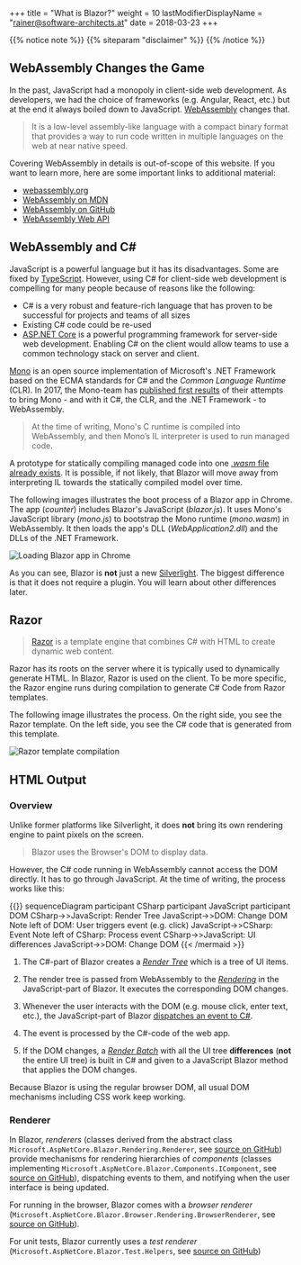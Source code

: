 +++
title = "What is Blazor?"
weight = 10
lastModifierDisplayName = "rainer@software-architects.at"
date = 2018-03-23
+++

{{% notice note %}}
{{% siteparam "disclaimer" %}}
{{% /notice %}}

## WebAssembly Changes the Game

In the past, JavaScript had a monopoly in client-side web development. As developers, we had the choice of frameworks (e.g. Angular, React, etc.) but at the end it always boiled down to JavaScript. [WebAssembly](http://webassembly.org/) changes that.

> It is a low-level assembly-like language with a compact binary format that provides a way to run code written in multiple languages on the web at near native speed.

Covering WebAssembly in details is out-of-scope of this website. If you want to learn more, here are some important links to additional material:

* [webassembly.org](http://webassembly.org/)
* [WebAssembly on MDN](https://developer.mozilla.org/en-US/docs/WebAssembly)
* [WebAssembly on GitHub](https://github.com/webassembly)
* [WebAssembly Web API](https://www.w3.org/TR/wasm-web-api-1/)

<!-- markdownlint-disable MD003 MD022 -->
## WebAssembly and C\#
<!-- markdownlint-disable MD003 MD022 -->

JavaScript is a powerful language but it has its disadvantages. Some are fixed by [TypeScript](https://www.typescriptlang.org/). However, using C# for client-side web development is compelling for many people because of reasons like the following:

* C# is a very robust and feature-rich language that has proven to be successful for projects and teams of all sizes
* Existing C# code could be re-used
* [ASP.NET Core](https://docs.microsoft.com/en-us/aspnet/core/) is a powerful programming framework for server-side web development. Enabling C# on the client would allow teams to use a common technology stack on server and client.

[Mono](http://www.mono-project.com/) is an open source implementation of Microsoft's .NET Framework based on the ECMA standards for C# and the *Common Language Runtime* (CLR). In 2017, the Mono-team has [published first results](http://www.mono-project.com/news/2017/08/09/hello-webassembly/) of their attempts to bring Mono - and with it C#, the CLR, and the .NET Framework - to WebAssembly.

> At the time of writing, Mono's C runtime is compiled into WebAssembly, and then Mono’s IL interpreter is used to run managed code.

A prototype for statically compiling managed code into one [*.wasm* file](https://developer.mozilla.org/en-US/docs/WebAssembly/Text_format_to_wasm) [already exists](http://www.mono-project.com/news/2018/01/16/mono-static-webassembly-compilation/). It is possible, if not likely, that Blazor will move away from interpreting IL towards the statically compiled model over time.

The following images illustrates the boot process of a Blazor app in Chrome. The app (*counter*) includes Blazor's JavaScript (*blazor.js*). It uses Mono's JavaScript library (*mono.js*) to bootstrap the Mono runtime (*mono.wasm*) in WebAssembly. It then loads the app's DLL (*WebApplication2.dll*) and the DLLs of the .NET Framework.

![Loading Blazor app in Chrome](/images/getting-started/chrome-load-dlls.png)

As you can see, Blazor is **not** just a new [Silverlight](https://en.wikipedia.org/wiki/Microsoft_Silverlight). The biggest difference is that it does not require a plugin. You will learn about other differences later.

## Razor

> [Razor](https://github.com/aspnet/Razor) is a template engine that combines C# with HTML to create dynamic web content.

Razor has its roots on the server where it is typically used to dynamically generate HTML. In Blazor, Razor is used on the client. To be more specific, the Razor engine runs during compilation to generate C# Code from Razor templates.

The following image illustrates the process. On the right side, you see the Razor template. On the left side, you see the C# code that is generated from this template.

![Razor template compilation](/images/getting-started/vs-razor-compilation.png)

## HTML Output

### Overview

Unlike former platforms like Silverlight, it does **not** bring its own rendering engine to paint pixels on the screen.

> Blazor uses the Browser's DOM to display data.

However, the C# code running in WebAssembly cannot access the DOM directly. It has to go through JavaScript. At the time of writing, the process works like this:

{{<mermaid>}}
sequenceDiagram
    participant CSharp
    participant JavaScript
    participant DOM
    CSharp->>JavaScript: Render Tree
    JavaScript->>DOM: Change DOM
    Note left of DOM: User triggers event (e.g. click)
    JavaScript->>CSharp: Event
    Note left of CSharp: Process event
    CSharp->>JavaScript: UI differences
    JavaScript->>DOM: Change DOM
{{< /mermaid >}}

1. The C#-part of Blazor creates a [*Render Tree*](https://github.com/aspnet/Blazor/tree/dev/src/Microsoft.AspNetCore.Blazor/RenderTree) which is a tree of UI items.

1. The render tree is passed from WebAssembly to the [*Rendering*](https://github.com/aspnet/Blazor/tree/dev/src/Microsoft.AspNetCore.Blazor.Browser.JS/src/Rendering) in the JavaScript-part of Blazor. It executes the corresponding DOM changes.

1. Whenever the user interacts with the DOM (e.g. mouse click, enter text, etc.), the JavaScript-part of Blazor [dispatches an event to C#](https://github.com/aspnet/Blazor/blob/release/0.1.0/src/Microsoft.AspNetCore.Blazor.Browser/Rendering/BrowserRendererEventDispatcher.cs).

1. The event is processed by the C#-code of the web app.

1. If the DOM changes, a [*Render Batch*](https://github.com/aspnet/Blazor/blob/release/0.1.0/src/Microsoft.AspNetCore.Blazor/Rendering/RenderBatch.cs) with all the UI tree **differences** (**not** the entire UI tree) is built in C# and given to a JavaScript Blazor method that applies the DOM changes.

Because Blazor is using the regular browser DOM, all usual DOM mechanisms including CSS work keep working.

### Renderer

In Blazor, *renderers* (classes derived from the abstract class `Microsoft.AspNetCore.Blazor.Rendering.Renderer`, see [source on GitHub](https://github.com/aspnet/Blazor/blob/release/0.1.0/src/Microsoft.AspNetCore.Blazor/Rendering/Renderer.cs)) provide mechanisms for rendering hierarchies of *components* (classes implementing `Microsoft.AspNetCore.Blazor.Components.IComponent`, see [source on GitHub](https://github.com/aspnet/Blazor/blob/release/0.1.0/src/Microsoft.AspNetCore.Blazor/Components/IComponent.cs)), dispatching events to them, and notifying when the user interface is being updated.

For running in the browser, Blazor comes with a *browser renderer* (`Microsoft.AspNetCore.Blazor.Browser.Rendering.BrowserRenderer`, see [source on GitHub](https://github.com/aspnet/Blazor/blob/release/0.1.0/src/Microsoft.AspNetCore.Blazor.Browser/Rendering/BrowserRenderer.cs)).

For unit tests, Blazor currently uses a *test renderer* (`Microsoft.AspNetCore.Blazor.Test.Helpers`, see [source on GitHub](https://github.com/aspnet/Blazor/blob/release/0.1.0/test/shared/TestRenderer.cs))
